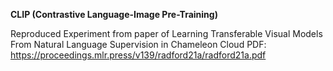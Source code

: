 **CLIP (Contrastive Language-Image Pre-Training)**  

Reproduced Experiment from paper of Learning Transferable Visual Models From Natural Language Supervision in Chameleon Cloud
PDF: https://proceedings.mlr.press/v139/radford21a/radford21a.pdf
